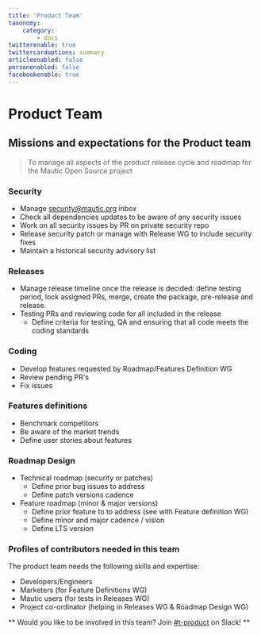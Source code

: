 ```yaml
---
title: 'Product Team'
taxonomy:
    category:
        - docs
twitterenable: true
twittercardoptions: summary
articleenabled: false
personenabled: false
facebookenable: true
---
```


# Product Team

## Missions and expectations for the Product team

> To manage all aspects of the product release cycle and roadmap for the Mautic Open Source project

### Security
  * Manage [security@mautic.org](mailto:security@mautic.org) inbox
  * Check all dependencies updates to be aware of any security issues
  * Work on all security issues by PR on private security repo
  * Release security patch or manage with Release WG to include security fixes
  * Maintain a historical security advisory list

### Releases
  * Manage release timeline once the release is decided: define testing period, lock assigned PRs, merge, create the package, pre-release and release.
  * Testing PRs and reviewing code for all included in the release
    * Define criteria for testing, QA and ensuring that all code meets the coding standards

### Coding
  * Develop features requested by Roadmap/Features Definition WG
  * Review pending PR's
  * Fix issues

### Features definitions
  * Benchmark competitors
  * Be aware of the market trends
  * Define user stories about features

### Roadmap Design
  * Technical roadmap (security or patches)
    * Define prior bug issues to address
    * Define patch versions cadence
  * Feature roadmap (minor & major versions)
    * Define prior feature to to address (see with Feature definition WG)
    * Define minor and major cadence / vision
    * Define LTS version 

### Profiles of contributors needed in this team

The product team needs the following skills and expertise:

* Developers/Engineers
* Marketers (for Feature Definitions WG)
* Mautic users (for tests in Releases WG)
* Project co-ordinator (helping in Releases WG & Roadmap Design WG)

** Would you like to be involved in this team?  Join [#t-product](https://mautic.slack.com/archives/CQMKV0RU1) on Slack! **
